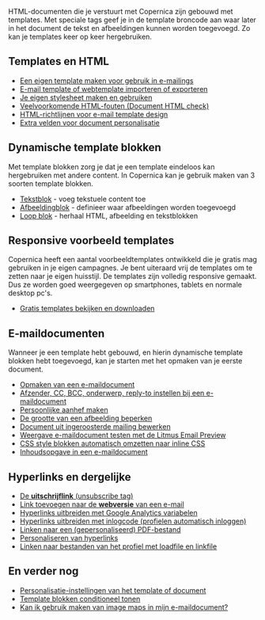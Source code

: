 HTML-documenten die je verstuurt met Copernica zijn gebouwd met
templates. Met speciale tags geef je in de template broncode aan waar
later in het document de tekst en afbeeldingen kunnen worden toegevoegd.
Zo kan je templates keer op keer hergebruiken.

Templates en HTML
-----------------

-   [Een eigen template maken voor gebruik in
    e-mailings](./een-eigen-template-maken-voor-gebruik-in-e-mailings.md)
-   [E-mail template of webtemplate importeren of
    exporteren](./e-mail-template-of-webtemplate-importeren-of-exporteren.md)
-   [Je eigen stylesheet maken en
    gebruiken](./je-eigen-stylesheet-maken-en-gebruiken.md)
-   [Veelvoorkomende HTML-fouten (Document HTML
    check)](./veelvoorkomende-html-fouten.md)
-   [HTML-richtlijnen voor e-mail template
    design](./html-richtlijnen-voor-e-mail-template-design.md)
-   [Extra velden voor document
    personalisatie](./extra-velden-voor-document-personalisatie.md)

Dynamische template blokken
---------------------------

Met template blokken zorg je dat je een template eindeloos kan
hergebruiken met andere content. In Copernica kan je gebruik maken van 3
soorten template blokken.

-   [Tekstblok](./template-blokken-het-tekstblok.md) -
    voeg tekstuele content toe
-   [Afbeeldingblok](./template-blokken-de-afbeelding-tag.md) -
    definieer waar afbeeldingen worden toegevoegd
-   [Loop
    blok](./template-blokken-de-loop-tag.md) -
    herhaal HTML, afbeelding en tekstblokken

Responsive voorbeeld templates
------------------------------

Copernica heeft een aantal voorbeeldtemplates ontwikkeld die je gratis
mag gebruiken in je eigen campagnes. Je bent uiteraard vrij de templates
om te zetten naar je eigen huisstijl. De templates zijn volledig
responsive gemaakt. Dus ze worden goed weergegeven op smartphones,
tablets en normale desktop pc's.

-   [Gratis templates bekijken en
    downloaden](https://www.copernica.com/nl/blog/gratis-responsive-html-e-mailtemplates)

E-maildocumenten
----------------

Wanneer je een template hebt gebouwd, en hierin dynamische template
blokken hebt toegevoegd, kan je starten met het opmaken van je eerste
document.

-   [Opmaken van een
    e-maildocument](./opmaken-van-een-e-maildocument.md)
-   [Afzender, CC, BCC, onderwerp, reply-to instellen bij een
    e-maildocument](./afzender-cc-bcc-onderwerp-reply-to-instellen-bij-een-e-maildocument.md)
-   [Persoonlijke aanhef
    maken](./persoonlijke-aanhef-maken.md)
-   [De grootte van een afbeelding
    beperken](./de-grootte-van-een-afbeelding-beperken.md)
-   [Document uit ingeroosterde mailing
    bewerken](./document-uit-ingeroosterde-mailing-bewerken.md)
-   [Weergave e-maildocument testen met de Litmus Email
    Preview](./weergave-e-maildocument-testen-met-de-litmus-email-preview.md)
-   [CSS style blokken automatisch omzetten naar inline
    CSS](./css-style-blokken-automatisch-omzetten-naar-inline-css.md)
-   [Inhoudsopgave in een
    e-maildocument](./inhoudsopgave-in-een-e-maildocument.md)

Hyperlinks en dergelijke
------------------------

-   [De **uitschrijflink** (unsubscribe
    tag)](./de-uitschrijflink-unsubscribe-tag.md)
-   [Link toevoegen naar de **webversie** van een
    e-mail](./linken-naar-de-webversie-van-een-e-mail.md)
-   [Hyperlinks uitbreiden met Google Analytics
    variabelen](./hyperlinks-uitbreiden-met-google-analytics-variabelen.md)
-   [Hyperlinks uitbreiden met inlogcode (profielen automatisch
    inloggen)](./hyperlinks-uitbreiden-met-inlogcode.md)
-   [Linken naar een (gepersonaliseerd)
    PDF-bestand](./linken-naar-een-pdf-bestand.md)
-   [Personaliseren van
    hyperlinks](./personaliseren-van-hyperlinks.md)
-   [Linken naar bestanden van het profiel met loadfile en
    linkfile](./linken-naar-bestanden-van-het-profiel-met-loadfile-en-linkfile.md)

En verder nog
-------------

-   [Personalisatie-instellingen van het template of
    document](./personalisatie-instellingen-van-het-template-of-document.md)
-   [Template blokken conditioneel
    tonen](./content-blokken-conditioneel-tonen.md)
-   [Kan ik gebruik maken van image maps in mijn
    e-maildocument?](./kan-ik-gebruik-maken-van-html-image-maps-in-mijn-e-maildocument.md)

